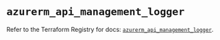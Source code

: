# `azurerm_api_management_logger`

Refer to the Terraform Registry for docs: [`azurerm_api_management_logger`](https://registry.terraform.io/providers/hashicorp/azurerm/4.9.0/docs/resources/api_management_logger).
